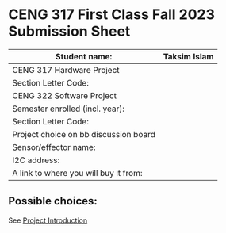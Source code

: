# CENG 317 First Class Fall 2023 Submission Sheet

| Student name:                        |Taksim Islam           |
|--------------------------------------|-----------|	
|CENG 317 Hardware Project             |           |
| Section Letter Code:                 |           |
|CENG 322 Software Project             |           |
| Semester enrolled (incl. year):      |           |
| Section Letter Code:                 |           |
|Project choice on bb discussion board |           |
| Sensor/effector name:                |           |
| I2C address:                         |           |
| A link to where you will buy it from:|           |
## Possible choices:   
See [Project Introduction](https://github.com/PrototypeZone/ceng317/blob/main/projectintroduction.md)   

